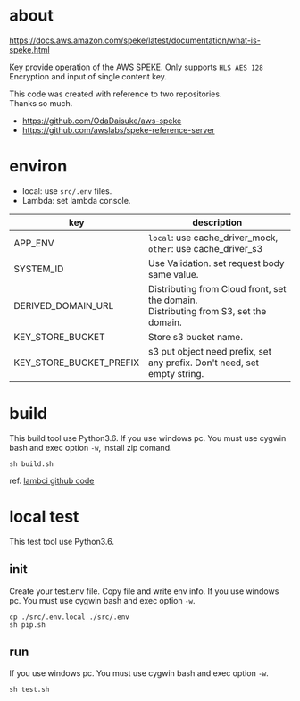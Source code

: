 # about
https://docs.aws.amazon.com/speke/latest/documentation/what-is-speke.html

Key provide operation of the AWS SPEKE.
Only supports `HLS AES 128` Encryption and input of single content key.

This code was created with reference to two repositories.  
Thanks so much.
- https://github.com/OdaDaisuke/aws-speke
- https://github.com/awslabs/speke-reference-server

# environ
- local: use `src/.env` files.
- Lambda: set lambda console.

| key | description |
| ---- | ---- |
| APP_ENV | `local`: use cache_driver_mock, `other`: use cache_driver_s3 |
| SYSTEM_ID | Use Validation. set request body same value. |
| DERIVED_DOMAIN_URL | Distributing from Cloud front, set the domain.<br>Distributing from S3, set the domain. |
| KEY_STORE_BUCKET | Store s3 bucket name. |
| KEY_STORE_BUCKET_PREFIX | s3 put object need prefix, set any prefix. Don't need, set empty string. |

# build
This build tool use Python3.6.
If you use windows pc. You must use cygwin bash and exec option `-w`, install zip comand.

```
sh build.sh
```

ref. [lambci github code](https://github.com/lambci/docker-lambda)

# local test
This test tool use Python3.6.

## init
Create your test.env file. 
Copy file and write env info.
If you use windows pc. You must use cygwin bash and exec option `-w`.
```
cp ./src/.env.local ./src/.env
sh pip.sh
```

## run
If you use windows pc. You must use cygwin bash and exec option `-w`.
```
sh test.sh
```
